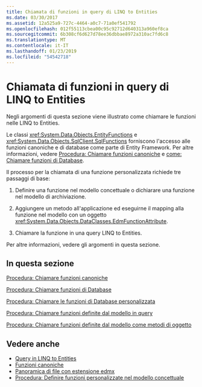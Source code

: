 ```yaml
---
title: Chiamata di funzioni in query di LINQ to Entities
ms.date: 03/30/2017
ms.assetid: 12a525a9-727c-4464-a0c7-71a0ef541792
ms.openlocfilehash: 012f55113cbea00c95c92712d640313a960ef8ca
ms.sourcegitcommit: 6b308cf6d627d78ee36dbbae8972a310ac7fd6c8
ms.translationtype: MT
ms.contentlocale: it-IT
ms.lasthandoff: 01/23/2019
ms.locfileid: "54542718"
---
```

# <a name="calling-functions-in-linq-to-entities-queries"></a>Chiamata di funzioni in query di LINQ to Entities
Negli argomenti di questa sezione viene illustrato come chiamare le funzioni nelle LINQ to Entities.  
  
 Le classi <xref:System.Data.Objects.EntityFunctions> e <xref:System.Data.Objects.SqlClient.SqlFunctions> forniscono l'accesso alle funzioni canoniche e di database come parte di Entity Framework. Per altre informazioni, vedere [Procedura: Chiamare funzioni canoniche](../../../../../../docs/framework/data/adonet/ef/language-reference/how-to-call-canonical-functions.md) e [come: Chiamare funzioni di Database](../../../../../../docs/framework/data/adonet/ef/language-reference/how-to-call-database-functions.md).  
  
 Il processo per la chiamata di una funzione personalizzata richiede tre passaggi di base:  
  
1.  Definire una funzione nel modello concettuale o dichiarare una funzione nel modello di archiviazione.  
  
2.  Aggiungere un metodo all'applicazione ed eseguirne il mapping alla funzione nel modello con un oggetto <xref:System.Data.Objects.DataClasses.EdmFunctionAttribute>.  
  
3.  Chiamare la funzione in una query LINQ to Entities.  
  
 Per altre informazioni, vedere gli argomenti in questa sezione.  
  
## <a name="in-this-section"></a>In questa sezione  
 [Procedura: Chiamare funzioni canoniche](../../../../../../docs/framework/data/adonet/ef/language-reference/how-to-call-canonical-functions.md)  
  
 [Procedura: Chiamare funzioni di Database](../../../../../../docs/framework/data/adonet/ef/language-reference/how-to-call-database-functions.md)  
  
 [Procedura: Chiamare le funzioni di Database personalizzata](../../../../../../docs/framework/data/adonet/ef/language-reference/how-to-call-custom-database-functions.md)  
  
 [Procedura: Chiamare funzioni definite dal modello in query](../../../../../../docs/framework/data/adonet/ef/language-reference/how-to-call-model-defined-functions-in-queries.md)  
  
 [Procedura: Chiamare funzioni definite dal modello come metodi di oggetto](../../../../../../docs/framework/data/adonet/ef/language-reference/how-to-call-model-defined-functions-as-object-methods.md)  
  
## <a name="see-also"></a>Vedere anche
- [Query in LINQ to Entities](../../../../../../docs/framework/data/adonet/ef/language-reference/queries-in-linq-to-entities.md)
- [Funzioni canoniche](../../../../../../docs/framework/data/adonet/ef/language-reference/canonical-functions.md)
- [Panoramica di file con estensione edmx](https://msdn.microsoft.com/library/f4c8e7ce-1db6-417e-9759-15f8b55155d4)
- [Procedura: Definire funzioni personalizzate nel modello concettuale](https://msdn.microsoft.com/library/0dad7b8b-58f6-4271-b238-f34810d68e5f)
